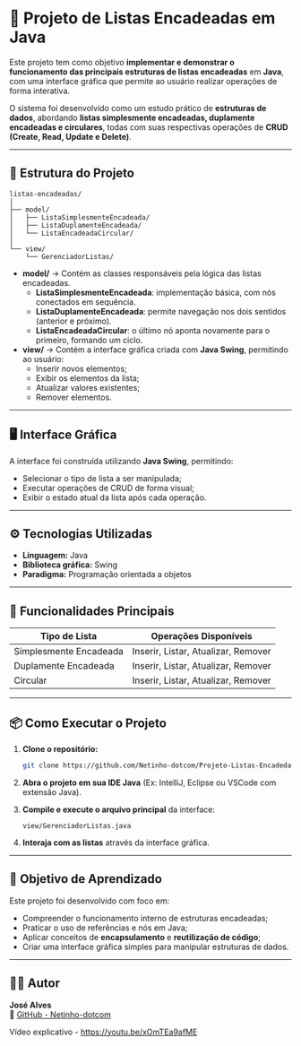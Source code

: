 # 🧩 Projeto de Listas Encadeadas em Java

Este projeto tem como objetivo **implementar e demonstrar o funcionamento das principais estruturas de listas encadeadas** em **Java**, com uma interface gráfica que permite ao usuário realizar operações de forma interativa.

O sistema foi desenvolvido como um estudo prático de **estruturas de dados**, abordando **listas simplesmente encadeadas, duplamente encadeadas e circulares**, todas com suas respectivas operações de **CRUD (Create, Read, Update e Delete)**.

---

## 🧠 Estrutura do Projeto

```
listas-encadeadas/
│
├── model/
│   ├── ListaSimplesmenteEncadeada/
│   ├── ListaDuplamenteEncadeada/
│   └── ListaEncadeadaCircular/
│
└── view/
    └── GerenciadorListas/
```

- **model/** → Contém as classes responsáveis pela lógica das listas encadeadas.  
  - **ListaSimplesmenteEncadeada**: implementação básica, com nós conectados em sequência.  
  - **ListaDuplamenteEncadeada**: permite navegação nos dois sentidos (anterior e próximo).  
  - **ListaEncadeadaCircular**: o último nó aponta novamente para o primeiro, formando um ciclo.  
- **view/** → Contém a interface gráfica criada com **Java Swing**, permitindo ao usuário:  
  - Inserir novos elementos;  
  - Exibir os elementos da lista;  
  - Atualizar valores existentes;  
  - Remover elementos.  

---

## 🖥️ Interface Gráfica

A interface foi construída utilizando **Java Swing**, permitindo:  
- Selecionar o tipo de lista a ser manipulada;  
- Executar operações de CRUD de forma visual;  
- Exibir o estado atual da lista após cada operação.  

---

## ⚙️ Tecnologias Utilizadas

- **Linguagem:** Java  
- **Biblioteca gráfica:** Swing  
- **Paradigma:** Programação orientada a objetos  

---

## 🧩 Funcionalidades Principais

| Tipo de Lista | Operações Disponíveis |
|----------------|------------------------|
| Simplesmente Encadeada | Inserir, Listar, Atualizar, Remover |
| Duplamente Encadeada | Inserir, Listar, Atualizar, Remover |
| Circular | Inserir, Listar, Atualizar, Remover |

---

## 📦 Como Executar o Projeto

1. **Clone o repositório:**
   ```bash
   git clone https://github.com/Netinho-dotcom/Projeto-Listas-Encadedas.git
   ```

2. **Abra o projeto em sua IDE Java** (Ex: IntelliJ, Eclipse ou VSCode com extensão Java).  

3. **Compile e execute o arquivo principal** da interface:  
   ```
   view/GerenciadorListas.java
   ```

4. **Interaja com as listas** através da interface gráfica.  

---

## 🎯 Objetivo de Aprendizado

Este projeto foi desenvolvido com foco em:  
- Compreender o funcionamento interno de estruturas encadeadas;  
- Praticar o uso de referências e nós em Java;  
- Aplicar conceitos de **encapsulamento** e **reutilização de código**;  
- Criar uma interface gráfica simples para manipular estruturas de dados.  

---

## 👨‍💻 Autor

**José Alves**  
📧 [GitHub - Netinho-dotcom](https://github.com/Netinho-dotcom)

Vídeo explicativo - https://youtu.be/xOmTEa9afME
